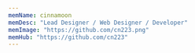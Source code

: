 ```yaml
---
memName: cinnamoon  
memDesc: "Lead Designer / Web Designer / Developer"
memImage: "https://github.com/cn223.png"
memHub: "https://github.com/cn223"
---
```

